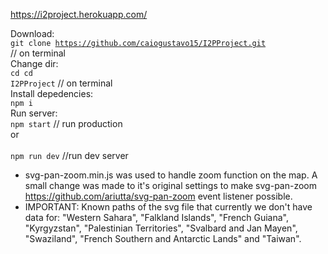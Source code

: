 https://i2project.herokuapp.com/

Download: 
<br>
   <code>git clone https://github.com/caiogustavo15/I2PProject.git </code> // on terminal
<br>
Change dir:
<br>
   <code>cd cd I2PProject</code> // on terminal
<br>
Install depedencies:
<br>
   <code>npm i</code>
<br>
Run server:
<br>
   <code>npm start</code> // run production
<br>
or
<br>
<br>
   <code>npm run dev</code> //run dev server
  
  
* svg-pan-zoom.min.js was used to handle zoom function on the map.
  A small change was made to it's original settings to make
    svg-pan-zoom https://github.com/ariutta/svg-pan-zoom
  event listener possible.
* IMPORTANT: Known paths of the svg file that currently we don't have data for:
  "Western Sahara", "Falkland Islands", "French Guiana",
  "Kyrgyzstan", "Palestinian Territories", "Svalbard and Jan Mayen",
  "Swaziland", "French Southern and Antarctic Lands" and "Taiwan".

